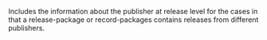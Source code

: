Includes the information about the publisher at release level for the cases in that a release-package or record-packages contains releases from different publishers.